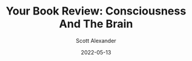 ---
layout: podcast
title: "Your Book Review: Consciousness And The Brain"
author: Scott Alexander
description: https://astralcodexten.substack.com/p/your-book-review-consciousness-and
date: 2022-05-13
length: 10983201
duration: 2746
guid: your-book-review-consciousness-and
---